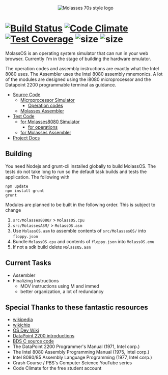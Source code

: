<p align="center">
  <img src="https://raw.githubusercontent.com/alexbrjo/MolassOS/master/docs/logo.png" alt="Molasses 70s style logo"/>
</p>

[![Build Status](https://travis-ci.org/alexbrjo/MolassOS.svg?branch=master)](https://travis-ci.org/alexbrjo/MolassOS) [![Code Climate](https://codeclimate.com/github/alexbrjo/MolassOS/badges/gpa.svg)](https://codeclimate.com/github/alexbrjo/MolassOS) [![Test Coverage](https://codeclimate.com/github/alexbrjo/MolassOS/badges/coverage.svg)](https://codeclimate.com/github/alexbrjo/MolassOS/coverage) ![size](https://img.shields.io/badge/sloc-0.7k-blue.svg) ![size](https://img.shields.io/badge/test_loc-1.2k-lightgrey.svg)
===============================
MolassOS is an operating system simulator that can run in your web browser. Currently 
I'm in the stage of building the hardware emulator.

The operation codes and assembly instructions are exactly what the Intel 
8080 uses. The Assembler uses the Intel 8080 assembly mnemonics. A lot of the 
modules are designed using the i8080 microprocessor and the Datapoint 2200
programmable terminal as guidance.

- [Source Code](src/) 
  - [Microprocessor Simulator](src/Molasses8080) 
    - [Operation codes](src/Molasses8080/instructions)
  - [Molasses Assembler](src/MolassesASM) 
- [Test Code](test/)
  - [for Molasses8080 Simulator](test/Molasses8080) 
    - [for operations](test/Molasses8080/instructions)
  - [for Molasses Assembler](test/MolassesASM) 
- [Project Docs](docs/)

Building
--------
You need Nodejs and grunt-cli installed globally to build MolassOS. The tests do not take long to run so the default
task builds and tests the application. The following with
```
npm update
npm install grunt
grunt
```
Modules are planned to be built in the following order. This is subject to change
1. `src/Molasses8080/` > `MolassOS.cpu`
2. `src/MolassesASM/` > `MolassOS.asm`
3. Use `MolassOS.asm` to assemble contents of `src/MolassesOS/` into `floppy.json`
4. Bundle `MolassOS.cpu` and contents of `floppy.json` into `MolassOS.emu`
5. If not a sdk build delete `MolassOS.asm`

Current Tasks
-------------
- Assembler
- Finalizing Instructions
  - MOV instructions using M and immed
  - better organization, a lot of redundancy

Special Thanks to these fantastic resources
-------------------------------------------
* [wikipedia](https://en.wikipedia.org/wiki/BASIC)
* [wikichip](https://en.wikichip.org)
* [OS Dev Wiki](http://wiki.osdev.org/)
* [DataPoint 2200 introductions](http://www.sbprojects.com/sbasm/dp2200.php)
* [BDS C source code]()
* The DataPoint 2200 Programmer's Manual (1971, Intel corp.)
* The Intel 8080 Assembly Programming Manual (1975, Intel corp.)
* Intel 8080/85 Assembly Language Programming  (1977, Intel corp.)
* Crash Course / PBS's Computer Science YouTube series
* Code Climate for the free student account

